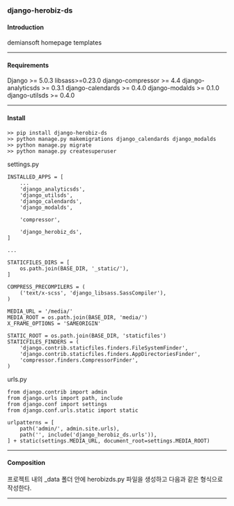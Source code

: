 ### django-herobiz-ds

#### Introduction 
demiansoft homepage templates

---
#### Requirements

Django >= 5.0.3
libsass>=0.23.0
django-compressor >= 4.4
django-analyticsds >= 0.3.1
django-calendards >= 0.4.0
django-modalds >= 0.1.0
django-utilsds >= 0.4.0

---
#### Install

```
>> pip install django-herobiz-ds
>> python manage.py makemigrations django_calendards django_modalds
>> python manage.py migrate
>> python manage.py createsuperuser
```

settings.py  
  
```  
INSTALLED_APPS = [    
    ...  
	'django_analyticsds',  
	'django_utilsds',  
	'django_calendards',  
	'django_modalds',  
	  
	'compressor',  
	  
	'django_herobiz_ds',
]

...

STATICFILES_DIRS = [
    os.path.join(BASE_DIR, '_static/'),
]

COMPRESS_PRECOMPILERS = (
    ('text/x-scss', 'django_libsass.SassCompiler'),
)

MEDIA_URL = '/media/'  
MEDIA_ROOT = os.path.join(BASE_DIR, 'media/')  
X_FRAME_OPTIONS = 'SAMEORIGIN'  
  
STATIC_ROOT = os.path.join(BASE_DIR, 'staticfiles')  
STATICFILES_FINDERS = (  
    'django.contrib.staticfiles.finders.FileSystemFinder',  
    'django.contrib.staticfiles.finders.AppDirectoriesFinder',  
    'compressor.finders.CompressorFinder',  
)
```

urls.py
```
from django.contrib import admin  
from django.urls import path, include  
from django.conf import settings  
from django.conf.urls.static import static  
  
urlpatterns = [  
    path('admin/', admin.site.urls),  
    path('', include('django_herobiz_ds.urls')),  
] + static(settings.MEDIA_URL, document_root=settings.MEDIA_ROOT)
```

---
#### Composition

프로젝트 내의 \_data 폴더 안에 herobizds.py 파일을 생성하고 다음과 같은 형식으로 작성한다.

---

